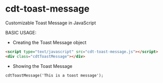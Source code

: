 # cdt-toast-message
Customizable Toast Message in JavaScript

BASIC USAGE:
- Creating the Toast Message object
```html
<script type="text/javascript" src="cdt-toast-message.js"></script>
<div class="cdtToastMessage"></div>
```

- Showing the Toast Message
```html
cdtToastMessage('This is a toast message');
```